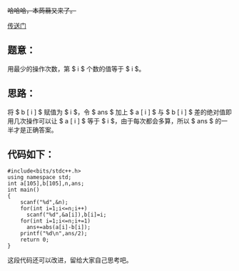~~哈哈哈，本蒟蒻又来了。~~

[传送门](https://www.luogu.com.cn/problem/AT1076)

题意：
------------
用最少的操作次数，第 $ i $ 个数的值等于 $ i $。

思路：
------------
将 $ b [ i ] $ 赋值为 $ i $，令 $ ans $ 加上 $ a [ i ] $ 与 $ b [ i ] $ 差的绝对值即用几次操作可以让 $ a [ i ] $ 等于 $ i $，由于每次都会多算，所以 $ ans $ 的一半才是正确答案。

代码如下：
------------
```
#include<bits/stdc++.h>
using namespace std;
int a[105],b[105],n,ans;
int main()
{
	scanf("%d",&n);
	for(int i=1;i<=n;i++)
	  scanf("%d",&a[i]),b[i]=i;
	for(int i=1;i<=n;i+=1)
	  ans+=abs(a[i]-b[i]);
	printf("%d\n",ans/2);
	return 0;
}
```
这段代码还可以改进，留给大家自己思考吧。